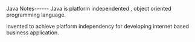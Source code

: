 Java Notes------
    Java is platform independented , object oriented programming language.

invented to achieve platform independency for developing internet based business application.

